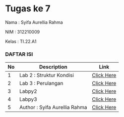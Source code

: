 # Tugas ke 7
Nama  : Syifa Aurellia Rahma

NIM   : 312210009

Kelas : TI.22.A1

### DAFTAR ISI <br>
| No | Description | Link |
| ----- | ----- | ---- |
| 1 | Lab 2 : Struktur Kondisi | [Click Here](#Lab-2:-Struktur-Kondisi) |
| 2 | Lab 3 : Perulangan | [Click Here](#Lab-3:-Perulangan) |
| 3 | Labpy2 | [Click Here](#Labpy-2) |
| 4 | Labpy3 | [Click Here](#Labpy-3) |
| 5 | Author : Syifa Aurellia Rahma | [Click Here](#Author:-Syifa-Aurellia-Rahma) |

